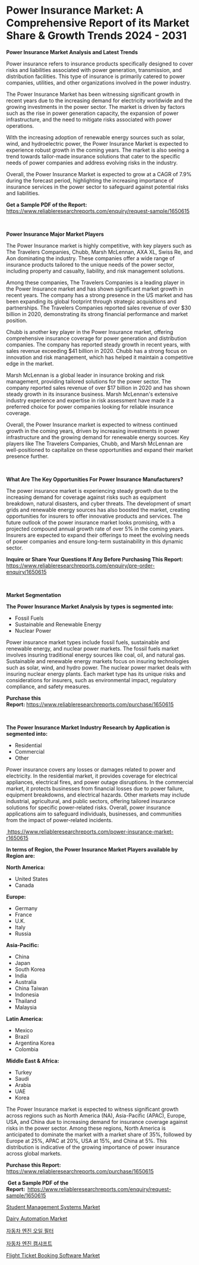 <p><h1>Power Insurance Market: A Comprehensive Report of its Market Share & Growth Trends 2024 - 2031</h1></p><p><strong>Power Insurance Market Analysis and Latest Trends</strong></p>
<p><p>Power insurance refers to insurance products specifically designed to cover risks and liabilities associated with power generation, transmission, and distribution facilities. This type of insurance is primarily catered to power companies, utilities, and other organizations involved in the power industry.</p><p>The Power Insurance Market has been witnessing significant growth in recent years due to the increasing demand for electricity worldwide and the growing investments in the power sector. The market is driven by factors such as the rise in power generation capacity, the expansion of power infrastructure, and the need to mitigate risks associated with power operations.</p><p>With the increasing adoption of renewable energy sources such as solar, wind, and hydroelectric power, the Power Insurance Market is expected to experience robust growth in the coming years. The market is also seeing a trend towards tailor-made insurance solutions that cater to the specific needs of power companies and address evolving risks in the industry.</p><p>Overall, the Power Insurance Market is expected to grow at a CAGR of 7.9% during the forecast period, highlighting the increasing importance of insurance services in the power sector to safeguard against potential risks and liabilities.</p></p>
<p><strong>Get a Sample PDF of the Report:&nbsp;</strong> <a href="https://www.reliableresearchreports.com/enquiry/request-sample/1650615">https://www.reliableresearchreports.com/enquiry/request-sample/1650615</a></p>
<p>&nbsp;</p>
<p><strong>Power Insurance Major Market Players</strong></p>
<p><p>The Power Insurance market is highly competitive, with key players such as The Travelers Companies, Chubb, Marsh McLennan, AXA XL, Swiss Re, and Aon dominating the industry. These companies offer a wide range of insurance products tailored to the unique needs of the power sector, including property and casualty, liability, and risk management solutions.</p><p>Among these companies, The Travelers Companies is a leading player in the Power Insurance market and has shown significant market growth in recent years. The company has a strong presence in the US market and has been expanding its global footprint through strategic acquisitions and partnerships. The Travelers Companies reported sales revenue of over $30 billion in 2020, demonstrating its strong financial performance and market position.</p><p>Chubb is another key player in the Power Insurance market, offering comprehensive insurance coverage for power generation and distribution companies. The company has reported steady growth in recent years, with sales revenue exceeding $41 billion in 2020. Chubb has a strong focus on innovation and risk management, which has helped it maintain a competitive edge in the market.</p><p>Marsh McLennan is a global leader in insurance broking and risk management, providing tailored solutions for the power sector. The company reported sales revenue of over $17 billion in 2020 and has shown steady growth in its insurance business. Marsh McLennan's extensive industry experience and expertise in risk assessment have made it a preferred choice for power companies looking for reliable insurance coverage.</p><p>Overall, the Power Insurance market is expected to witness continued growth in the coming years, driven by increasing investments in power infrastructure and the growing demand for renewable energy sources. Key players like The Travelers Companies, Chubb, and Marsh McLennan are well-positioned to capitalize on these opportunities and expand their market presence further.</p></p>
<p>&nbsp;</p>
<p><strong>What Are The Key Opportunities For Power Insurance Manufacturers?</strong></p>
<p><p>The power insurance market is experiencing steady growth due to the increasing demand for coverage against risks such as equipment breakdown, natural disasters, and cyber threats. The development of smart grids and renewable energy sources has also boosted the market, creating opportunities for insurers to offer innovative products and services. The future outlook of the power insurance market looks promising, with a projected compound annual growth rate of over 5% in the coming years. Insurers are expected to expand their offerings to meet the evolving needs of power companies and ensure long-term sustainability in this dynamic sector.</p></p>
<p><strong>Inquire or Share Your Questions If Any Before Purchasing This Report:</strong> <a href="https://www.reliableresearchreports.com/enquiry/pre-order-enquiry/1650615">https://www.reliableresearchreports.com/enquiry/pre-order-enquiry/1650615</a></p>
<p>&nbsp;</p>
<p><strong>Market Segmentation</strong></p>
<p><strong>The Power Insurance Market Analysis by types is segmented into:</strong></p>
<p><ul><li>Fossil Fuels</li><li>Sustainable and Renewable Energy</li><li>Nuclear Power</li></ul></p>
<p><p>Power insurance market types include fossil fuels, sustainable and renewable energy, and nuclear power markets. The fossil fuels market involves insuring traditional energy sources like coal, oil, and natural gas. Sustainable and renewable energy markets focus on insuring technologies such as solar, wind, and hydro power. The nuclear power market deals with insuring nuclear energy plants. Each market type has its unique risks and considerations for insurers, such as environmental impact, regulatory compliance, and safety measures.</p></p>
<p><strong>Purchase this Report:&nbsp;</strong><a href="https://www.reliableresearchreports.com/purchase/1650615">https://www.reliableresearchreports.com/purchase/1650615</a></p>
<p>&nbsp;</p>
<p><strong>The Power Insurance Market Industry Research by Application is segmented into:</strong></p>
<p><ul><li>Residential</li><li>Commercial</li><li>Other</li></ul></p>
<p><p>Power insurance covers any losses or damages related to power and electricity. In the residential market, it provides coverage for electrical appliances, electrical fires, and power outage disruptions. In the commercial market, it protects businesses from financial losses due to power failure, equipment breakdowns, and electrical hazards. Other markets may include industrial, agricultural, and public sectors, offering tailored insurance solutions for specific power-related risks. Overall, power insurance applications aim to safeguard individuals, businesses, and communities from the impact of power-related incidents.</p></p>
<p><a href="https://www.reliableresearchreports.com/power-insurance-market-r1650615">&nbsp;https://www.reliableresearchreports.com/power-insurance-market-r1650615</a></p>
<p><strong>In terms of Region, the Power Insurance Market Players available by Region are:</strong></p>
<p>
    <p> <strong> North America: </strong>
        <ul>
            <li>United States</li>
            <li>Canada</li>
        </ul>
        </p> 
    <p> <strong> Europe: </strong>
        <ul>
            <li>Germany</li>
            <li>France</li>
            <li>U.K.</li>
            <li>Italy</li>
            <li>Russia</li>
        </ul>
        </p> 
    <p> <strong> Asia-Pacific: </strong>
        <ul>
            <li>China</li>
            <li>Japan</li>
            <li>South Korea</li>
            <li>India</li>
            <li>Australia</li>
            <li>China Taiwan</li>
            <li>Indonesia</li>
            <li>Thailand</li>
            <li>Malaysia</li>
        </ul>
        </p> 
    <p> <strong> Latin America: </strong>
        <ul>
            <li>Mexico</li>
            <li>Brazil</li>
            <li>Argentina Korea</li>
            <li>Colombia</li>
        </ul>
        </p> 
    <p> <strong> Middle East & Africa: </strong>
        <ul>
            <li>Turkey</li>
            <li>Saudi</li>
            <li>Arabia</li>
            <li>UAE</li>
            <li>Korea</li>
        </ul>
    </p>
    </p>
<p><p>The Power Insurance market is expected to witness significant growth across regions such as North America (NA), Asia-Pacific (APAC), Europe, USA, and China due to increasing demand for insurance coverage against risks in the power sector. Among these regions, North America is anticipated to dominate the market with a market share of 35%, followed by Europe at 25%, APAC at 20%, USA at 15%, and China at 5%. This distribution is indicative of the growing importance of power insurance across global markets.</p></p>
<p><strong>Purchase this Report: </strong><a href="https://www.reliableresearchreports.com/purchase/1650615">https://www.reliableresearchreports.com/purchase/1650615</a></p>
<p>&nbsp;<strong>Get a Sample PDF of the Report:&nbsp;&nbsp;</strong><a href="https://www.reliableresearchreports.com/enquiry/request-sample/1650615">https://www.reliableresearchreports.com/enquiry/request-sample/1650615</a></p>
<p><strong></strong></p>
<p><p><a href="https://github.com/mahnoor2003/Market-Research-Report-List-5/blob/main/student-management-systems-market.md">Student Management Systems Market</a></p><p><a href="https://medium.com/@mslonkoss21/dairy-automation-market-share-market-analysis-growth-trends-forecasts-for-period-from-2024-c6f2af3ccb9d">Dairy Automation Market</a></p><p><a href="https://github.com/GabrielBlanda5656/Market-Research-Report-List-3/blob/main/590375285667.md">자동차 엔진 오일 필터</a></p><p><a href="https://github.com/rick7624/Market-Research-Report-List-3/blob/main/598448185668.md">자동차 엔진 캠샤프트</a></p><p><a href="https://github.com/BryceTownsendr/Market-Research-Report-List-6/blob/main/flight-ticket-booking-software-market.md">Flight Ticket Booking Software Market</a></p></p>